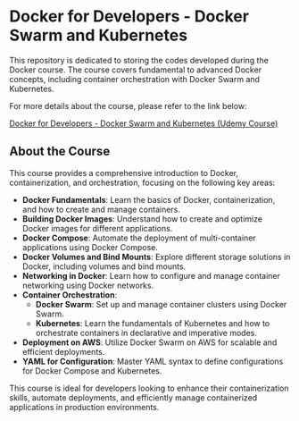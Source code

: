 # Docker for Developers - Docker Swarm and Kubernetes

This repository is dedicated to storing the codes developed during the Docker course. The course covers fundamental to advanced Docker concepts, including container orchestration with Docker Swarm and Kubernetes.

For more details about the course, please refer to the link below:

[Docker for Developers - Docker Swarm and Kubernetes (Udemy Course)](https://www.udemy.com/course/docker-para-desenvolvedores-com-docker-swarm-e-kubernetes/?couponCode=24T1MT11625)

## About the Course
This course provides a comprehensive introduction to Docker, containerization, and orchestration, focusing on the following key areas:

- **Docker Fundamentals**: Learn the basics of Docker, containerization, and how to create and manage containers.
- **Building Docker Images**: Understand how to create and optimize Docker images for different applications.
- **Docker Compose**: Automate the deployment of multi-container applications using Docker Compose.
- **Docker Volumes and Bind Mounts**: Explore different storage solutions in Docker, including volumes and bind mounts.
- **Networking in Docker**: Learn how to configure and manage container networking using Docker networks.
- **Container Orchestration**:
  - **Docker Swarm**: Set up and manage container clusters using Docker Swarm.
  - **Kubernetes**: Learn the fundamentals of Kubernetes and how to orchestrate containers in declarative and imperative modes.
- **Deployment on AWS**: Utilize Docker Swarm on AWS for scalable and efficient deployments.
- **YAML for Configuration**: Master YAML syntax to define configurations for Docker Compose and Kubernetes.

This course is ideal for developers looking to enhance their containerization skills, automate deployments, and efficiently manage containerized applications in production environments.
